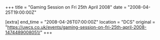 +++
title = "Gaming Session on Fri 25th April 2008"
date = "2008-04-25T19:00:00Z"

[extra]
end_time = "2008-04-26T07:00:00Z"
location = "DCS"
original = "https://uwcs.co.uk/events/gaming-session-on-fri-25th-april-2008-1474489008051/"
+++



